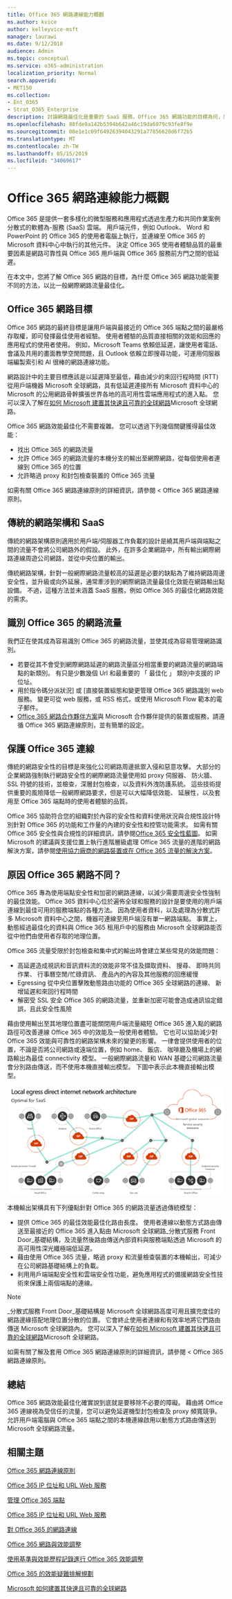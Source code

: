 ```yaml
---
title: Office 365 網路連線能力概觀
ms.author: kvice
author: kelleyvice-msft
manager: laurawi
ms.date: 9/12/2018
audience: Admin
ms.topic: conceptual
ms.service: o365-administration
localization_priority: Normal
search.appverid:
- MET150
ms.collection:
- Ent_O365
- Strat_O365_Enterprise
description: 討論網路最佳化是重要的 SaaS 服務，Office 365 網路功能的目標為何，而且 SaaS 需要不同的網路功能與其他工作負載的方式。
ms.openlocfilehash: 88fde9a142b5394b642a46c19da6979c93fe8f9e
ms.sourcegitcommit: 08e1e1c09f64926394043291a77856620d6f72b5
ms.translationtype: MT
ms.contentlocale: zh-TW
ms.lasthandoff: 05/15/2019
ms.locfileid: "34069617"
---
```

# <a name="office-365-network-connectivity-overview"></a>Office 365 網路連線能力概觀

Office 365 是提供一套多樣化的微型服務和應用程式透過生產力和共同作業案例分散式的軟體為-服務 (SaaS) 雲端。 用戶端元件，例如 Outlook、 Word 和 PowerPoint 的 Office 365 的使用者電腦上執行，並連線至 Office 365 的 Microsoft 資料中心中執行的其他元件。 決定 Office 365 使用者體驗品質的最重要因素是網路可靠性與 Office 365 用戶端與 Office 365 服務前方門之間的低延遲。

在本文中，您將了解 Office 365 網路的目標，為什麼 Office 365 網路功能需要不同的方法，以比一般網際網路流量最佳化。

## <a name="office-365-networking-goals"></a>Office 365 網路目標

Office 365 網路的最終目標是讓用戶端與最接近的 Office 365 端點之間的最嚴格存取權，即可發揮最佳使用者經驗。 使用者體驗的品質直接相關的效能和回應的應用程式的使用者使用。 例如，Microsoft Teams 依賴低延遲，讓使用者電話、 會議及共用的畫面教學空閒問題，且 Outlook 依賴立即搜尋功能，可運用伺服器端編製索引和 AI 很棒的網路連線功能。

網路設計中的主要目標應該是以延遲降至最低，藉由減少的來回行程時間 (RTT) 從用戶端機器 Microsoft 全球網路，具有低延遲連接所有 Microsoft 資料中心的 Microsoft 的公用網路骨幹擴張世界各地的高可用性雲端應用程式的進入點。 您可以深入了解在[如何 Microsoft 建置其快速且可靠的全球網路](https://azure.microsoft.com/en-us/blog/how-microsoft-builds-its-fast-and-reliable-global-network/)Microsoft 全球網路。

Office 365 網路效能最佳化不需要複雜。 您可以透過下列幾個關鍵獲得最佳效能：

- 找出 Office 365 的網路流量
- 允許 Office 365 的網路流量的本機分支的輸出至網際網路，從每個使用者連線到 Office 365 的位置
- 允許略過 proxy 和封包檢查裝置的 Office 365 流量

如需有關 Office 365 網路連線原則的詳細資訊，請參閱 < <b0>Office 365 網路連線原則</b0>。

## <a name="traditional-network-architectures-and-saas"></a>傳統的網路架構和 SaaS

傳統的網路架構原則適用於用戶端/伺服器工作負載的設計是繞其用戶端與端點之間的流量不會將公司網路外的假設。 此外，在許多企業網路中，所有輸出網際網路連線周遊公司網路，並從中央位置的輸出。

傳統網路架構，針對一般網際網路流量較高的延遲是必要的缺點為了維持網路周邊安全性，並升級或向外延展，通常牽涉到的網際網路流量最佳化效能在網路輸出點設備。 不過，這種方法並未涵蓋 SaaS 服務，例如 Office 365 的最佳化網路效能的需求。

## <a name="identifying-office-365-network-traffic"></a>識別 Office 365 的網路流量

我們正在使其成為容易識別 Office 365 的網路流量，並使其成為容易管理網路識別。

- 若要從其不會受到網際網路延遲的網路流量區分相當重要的網路流量的網路端點的新類別。 有只是少數幾個 Url 和最重要的 「 最佳化 」 類別中支援的 IP 位址。
- 用於指令碼分派狀況] 或 [直接裝置組態和變更管理 Office 365 網路識別 web 服務。 變更可從 web 服務，或 RSS 格式，或使用 Microsoft Flow 範本的電子郵件。
- [Office 365 網路合作夥伴方案](http://aka.ms/Office365NPP)與 Microsoft 合作夥伴提供的裝置或服務，請遵循 Office 365 網路連線原則，並有簡單的設定。

## <a name="securing-office-365-connections"></a>保護 Office 365 連線

傳統的網路安全性的目標是來強化公司網路周邊抵禦入侵和惡意攻擊。 大部分的企業網路強制執行網路安全性的網際網路流量使用如 proxy 伺服器、 防火牆、 SSL 符號的技術，並檢查，深層封包檢查，以及資料外洩防護系統。 這些技術提供重要的風險降低一般網際網路要求，但是可以大幅降低效能、 延展性，以及套用至 Office 365 端點時的使用者體驗的品質。

Office 365 協助符合您的組織對於內容的安全性和資料使用狀況與合規性設計特別針對 Office 365 的功能和工作量的內建的安全性和控管功能需求。 如需有關 Office 365 安全性與合規性的詳細資訊，請參閱[Office 365 安全性藍圖](https://docs.microsoft.com/en-us/office365/securitycompliance/security-roadmap)。 如需 Microsoft 的建議與支援位置上執行進階層級處理 Office 365 流量的進階的網路解決方案，請參閱[使用協力廠商的網路裝置或在 Office 365 流量的解決方案](https://support.microsoft.com/en-us/help/2690045)。

## <a name="why-is-office-365-networking-different"></a>原因 Office 365 網路不同？

Office 365 專為使用端點安全性和加密的網路連線，以減少需要周邊安全性強制的最佳效能。 Office 365 資料中心位於遍佈全球和服務的設計是要使用的用戶端連線到最佳可用的服務端點的各種方法。 因為使用者資料，以及處理為分散式許多 Microsoft 資料中心之間，機器可連線至用戶端沒有單一網路端點。 事實上，動態經過最佳化的資料與 Office 365 租用戶中的服務由 Microsoft 全球網路能否從中他們由使用者存取的地理位置。

Office 365 流量受限於封包檢查和集中式的輸出時會建立某些常見的效能問題：

- 高延遲造成視訊和音訊資料流的效能非常不佳及擷取資料、 搜尋、 即時共同作業、 行事曆空閒/忙碌資訊、 產品內的內容及其他服務的回應緩慢
- Egressing 從中央位置擊敗動態路由功能的 Office 365 全球網路的連線、 新增延遲和來回行程時間
- 解密受 SSL 安全 Office 365 的網路流量，並重新加密可能會造成通訊協定錯誤，且此安全性風險

藉由使用輸出至其地理位置盡可能關閉用戶端流量縮短 Office 365 進入點的網路路徑可改善連線 Office 365 中的效能及一般使用者體驗。 它也可以協助減少對 Office 365 效能與可靠性的網路架構未來的變更的影響。 一律會提供使用者的位置，不論是否將公司網路或遠端位置，例如 home、 飯店、 咖啡廳及機場上的網路輸出為最佳 connectivity 模型。 一般網際網路流量和 WAN 基礎公司網路流量會分別路由傳送，而不使用本機直接輸出模型。 下圖中表示此本機直接輸出模型。

![本機輸出網路架構](media/6bc636b0-1234-4ceb-a45a-aadd1044b39c.png)

本機輸出架構具有下列優點針對 Office 365 的網路流量透過傳統模型：
  
- 提供 Office 365 的最佳效能最佳化路由長度。 使用者連線以動態方式路由傳送至最接近的 Office 365 進入點由 Microsoft 全球網路_分散式服務 Front Door_基礎結構，及流量然後路由傳送內部資料與服務端點透過 Microsoft 的高可用性深光纖極端低延遲。
- 藉由使用 Office 365 流量，略過 proxy 和流量檢查裝置的本機輸出，可減少在公司網路基礎結構上的負載。
- 利用用戶端端點安全性和雲端安全性功能，避免應用程式的備援網路安全性技術來保護上兩個端點的連線。

> [!NOTE]
> _分散式服務 Front Door_基礎結構是 Microsoft 全球網路高度可用且擴充度佳的網路邊緣搭配地理位置分散的位置。 它會終止使用者連線和有效率地將它們路由傳送 Microsoft 全球網路內。 您可以深入了解在[如何 Microsoft 建置其快速且可靠的全球網路](https://azure.microsoft.com/en-us/blog/how-microsoft-builds-its-fast-and-reliable-global-network/)Microsoft 全球網路。

如需有關了解及套用 Office 365 網路連線原則的詳細資訊，請參閱 < <b0>Office 365 網路連線原則</b0>。

## <a name="conclusion"></a>總結

Office 365 網路效能最佳化確實說到底就是要移除不必要的障礙。 藉由將 Office 365 連線視為受信任的流量，您可以避免延遲機型封包檢查及 proxy 頻寬競爭。 允許用戶端電腦與 Office 365 端點之間的本機連線啟用以動態方式路由傳送到 Microsoft 全球網路流量。

## <a name="related-topics"></a>相關主題

[Office 365 網路連線原則](office-365-network-connectivity-principles.md)

[Office 365 IP 位址和 URL Web 服務](office-365-ip-web-service.md)

[管理 Office 365 端點](managing-office-365-endpoints.md)

[Office 365 IP 位址和 URL Web 服務](office-365-ip-web-service.md)

[對 Office 365 的網路連線](network-connectivity.md)

[Office 365 網路與效能調整](network-planning-and-performance.md)

[使用基準與效能歷程記錄進行 Office 365 效能調整](performance-tuning-using-baselines-and-history.md)

[Office 365 的效能疑難排解規劃](performance-troubleshooting-plan.md)

[Microsoft 如何建置其快速且可靠的全球網路](https://azure.microsoft.com/en-us/blog/how-microsoft-builds-its-fast-and-reliable-global-network/)
